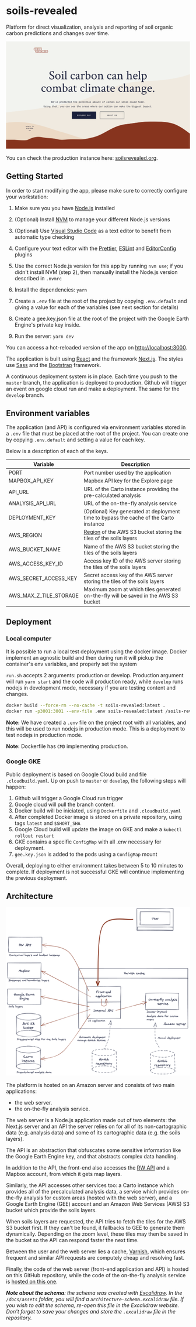 # soils-revealed

Platform for direct visualization, analysis and reporting of soil organic carbon predictions and changes over time.

![Homepage](docs/assets/hero.png)

You can check the production instance here: [soilsrevealed.org](https://soilsrevealed.org/).

## Getting Started

In order to start modifying the app, please make sure to correctly configure your workstation:

1. Make sure you you have [Node.js](https://nodejs.org/en/) installed
2. (Optional) Install [NVM](https://github.com/nvm-sh/nvm) to manage your different Node.js versions
3. (Optional) Use [Visual Studio Code](https://code.visualstudio.com/) as a text editor to benefit from automatic type checking
4. Configure your text editor with the [Prettier](https://prettier.io/), [ESLint](https://eslint.org/) and [EditorConfig](https://editorconfig.org/) plugins
5. Use the correct Node.js version for this app by running `nvm use`; if you didn't install NVM (step 2), then manually install the Node.js version described in `.nvmrc`
6. Install the dependencies: `yarn`
7. Create a `.env` file at the root of the project by copying `.env.default` and giving a value for each of the variables (see next section for details)
8. Create a gee.key.json file at the root of the project with the Google Earth Engine's private key inside.

9. Run the server: `yarn dev`

You can access a hot-reloaded version of the app on [http://localhost:3000](http://localhost:3000).

The application is built using [React](https://reactjs.org/) and the framework [Next.js](https://nextjs.org/). The styles use [Sass](https://sass-lang.com/) and the [Bootstrap](https://getbootstrap.com/) framework.

A continuous deployment system is in place. Each time you push to the `master` branch, the application is deployed to production. Github will trigger an event on google cloud run and make a deployment. The same for the `develop` branch.

## Environment variables

The application (and API) is configured via environment variables stored in a `.env` file that must be placed at the root of the project. You can create one by copying `.env.default` and setting a value for each key.

Below is a description of each of the keys.

| Variable               | Description                                                                                                                |
|------------------------|----------------------------------------------------------------------------------------------------------------------------|
| PORT                   | Port number used by the application                                                                                        |
| MAPBOX_API_KEY         | Mapbox API key for the Explore page                                                                                        |
| API_URL                | URL of the Carto instance providing the pre-calculated analysis                                                            |
| ANALYSIS_API_URL       | URL of the on-the-fly analysis service                                                                                     |
| DEPLOYMENT_KEY         | (Optional) Key generated at deployment time to bypass the cache of the Carto instance                                      |
| AWS_REGION             | [Region](https://docs.aws.amazon.com/general/latest/gr/s3.html) of the AWS S3 bucket storing the tiles of the soils layers |
| AWS_BUCKET_NAME        | Name of the AWS S3 bucket storing the tiles of the soils layers                                                            |
| AWS_ACCESS_KEY_ID      | Access key ID of the AWS server storing the tiles of the soils layers                                                      |
| AWS_SECRET_ACCESS_KEY  | Secret access key of the AWS server storing the tiles of the soils layers                                                  |
| AWS_MAX_Z_TILE_STORAGE | Maximum zoom at which tiles generated on-the-fly will be saved in the AWS S3 bucket                                        |

## Deployment

### Local computer

It is possible to run a local test deployment using the docker image. Docker implement an agnostic build and then during run it will pickup the container's env variables, and properly set the system

`run.sh` accepts 2 arguments: production or develop. Production argument will run `yarn start` and the code will production ready, while `develop` runs nodejs in development mode, necessary if you are testing content and changes.

```bash
docker build --force-rm --no-cache -t soils-revealed:latest .
docker run -p3001:3001 --env-file .env soils-revealed:latest /soils-revealed/run.sh production
```

**Note:** We have created a `.env` file on the project root with all variables, and this will be used to run nodejs in production mode. This is a deployment to test nodejs in production mode.  

**Note:** Dockerfile has `CMD` implementing production.


### Google GKE

Public deployment is based on Google Cloud build and file `.cloudbuild.yaml`. Up on push to `master` or `develop`, the following steps will happen:

1. Github will trigger a Google Cloud run trigger
2. Google cloud will pull the branch content.
3. Docker build will be iniciated, using `Dockerfile` and `.cloudbuild.yaml`  
4. After completed Docker image is stored on a private repository, using tags `latest` and `$SHORT_SHA`
5. Google Cloud build will update the image on GKE and make a `kubectl rollout restart`
6. GKE contains a specific `ConfigMap` with all .env necessary for deployment.
7. `gee.key.json` is added to the pods using a `ConfigMap` mount
 

Overall, deploying to either environment takes between 5 to 10 minutes to complete. If deployment is not successful GKE will continue implementing the previous deployment.

## Architecture

![Architecture schema](docs/assets/architecture-schema.png)

The platform is hosted on an Amazon server and consists of two main applications:

- the web server.
- the on-the-fly analysis service.

The web server is a Node.js application made out of two elements: the Next.js server and an API the server relies on for all of its non-cartographic data (e.g. analysis data) and some of its cartographic data (e.g. the soils layers).

The API is an abstraction that obfuscates some sensitive information like the Google Earth Engine key, and that abstracts complex data handling.

In addition to the API, the front-end also accesses the [RW API](http://api.resourcewatch.org/) and a Mapbox account, from which it gets map layers.

Similarly, the API accesses other services too: a Carto instance which provides all of the precalculated analysis data, a service which provides on-the-fly analysis for custom areas (hosted with the web server), and a Google Earth Engine (GEE) account and an Amazon Web Services (AWS) S3 bucket which provide the soils layers.

When soils layers are requested, the API tries to fetch the tiles for the AWS S3 bucket first. If they can't be found, it fallbacks to GEE to generate them dynamically. Depending on the zoom level, these tiles may then be saved in the bucket so the API can respond faster the next time.

Between the user and the web server lies a cache, [Varnish](https://varnish-cache.org/), which ensures frequent and similar API requests are computely cheap and resolving fast.

Finally, the code of the web server (front-end application and API) is hosted on this GitHub repository, while the code of the on-the-fly analysis service is [hosted on this one](https://github.com/Vizzuality/soils-revealed-lambda).

_**Note about the schema**: the schema was created with [Excalidraw](https://excalidraw.com/). In the `/docs/assets` folder, you will find a `architecture-schema.excalidraw` file. If you wish to edit the schema, re-open this file in the Excalidraw website. Don't forget to save your changes and store the `.excalidraw` file in the repository._
